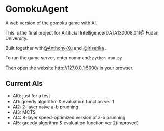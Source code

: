 # GomokuAgent

A web version of the gomoku game with AI. 

This is the final project for Artificial Intelligence(DATA130008.01)@ Fudan University.

Built together with[@Anthony-Xu](https://github.com/Anthony-Xu) and [@iriserika](https://github.com/iriserika) .

To run the game server, enter command: ```python run.py```

Then open the website http://127.0.0.1:5000/ in your browser.

## Current AIs

- AI0: just for a test
- AI1: greedy algorithm & evaluation function ver 1
- AI2: 2-layer naive a-b prunning
- AI3: MCTS
- AI4: 8-layer speed-optimized version of a-b prunning
- AI5: greedy algorithm & evaluation function ver 2(improved)
